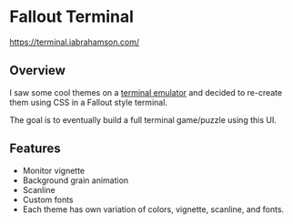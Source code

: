 # Fallout Terminal

https://terminal.iabrahamson.com/

## Overview

I saw some cool themes on a [terminal emulator](https://github.com/Swordfish90/cool-retro-term) and decided to re-create them using CSS in a Fallout style terminal.

The goal is to eventually build a full terminal game/puzzle using this UI.

## Features
- Monitor vignette
- Background grain animation
- Scanline
- Custom fonts
- Each theme has own variation of colors, vignette, scanline, and fonts.
